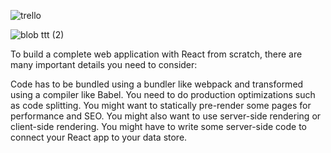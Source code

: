 
![trello](https://github.com/samik1234/test/assets/82882143/7ca2c26e-878d-4213-b814-ff332624b960)


![blob ![ttt](https://github.com/samik1234/test/assets/82882143/ba924781-7322-4a8a-8833-8ee4585bfc39)
(2)](https://github.com/samik1234/test/assets/82882143/a5b81a76-707b-461e-8b5c-9173ee27b6d1)

To build
 a complete web application with React from scratch, there are many important details you need to consider:

Code has to be bundled using a bundler like webpack and transformed using a compiler like Babel.
You need to do production optimizations such as code splitting.
You might want to statically pre-render some pages for performance and SEO. You might also want to use server-side rendering or client-side rendering.
You might have to write some server-side code to connect your React app to your data store.
